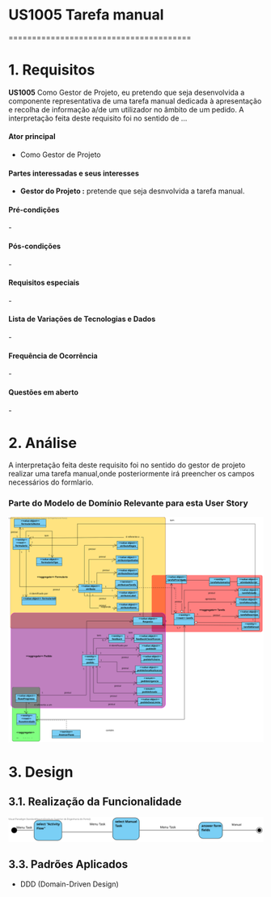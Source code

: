 # US1005 Tarefa manual
=======================================


# 1. Requisitos


**US1005** Como Gestor de Projeto, eu pretendo que seja desenvolvida a componente representativa de uma tarefa manual dedicada à apresentação e recolha de informação a/de um utilizador no âmbito de um pedido.
A interpretação feita deste requisito foi no sentido de ...

#### Ator principal

* Como Gestor de Projeto

#### Partes interessadas e seus interesses

* **Gestor do Projeto :** pretende que seja desnvolvida a tarefa manual.



#### Pré-condições

\-

#### Pós-condições

\-
#### Requisitos especiais

\-

#### Lista de Variações de Tecnologias e Dados

\-

#### Frequência de Ocorrência

\-

#### Questões em aberto
\-
# 2. Análise


A interpretação feita deste requisito foi no sentido do gestor de projeto  realizar uma  tarefa manual,onde posteriormente irá preencher os campos necessários do formlario.

### Parte do Modelo de Domínio Relevante para esta User Story
![US_1_1005_MD](US_1_1005_MD.svg)


# 3. Design

## 3.1. Realização da Funcionalidade

![fluxogramaManual](fluxogramaManual.svg)


## 3.3. Padrões Aplicados
* DDD (Domain-Driven Design)




